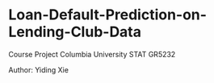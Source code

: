 # Loan-Default-Prediction-on-Lending-Club-Data

Course Project
Columbia University
STAT GR5232

Author: Yiding Xie
